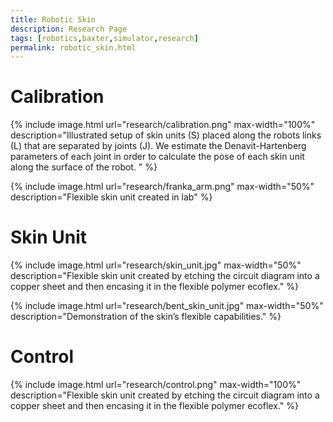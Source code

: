 ```yaml
---
title: Robotic Skin
description: Research Page
tags: [robotics,baxter,simulator,research]
permalink: robotic_skin.html
---
```


# Calibration

{% include image.html url="research/calibration.png" max-width="100%" description="Illustrated setup of skin units (S) placed along the robots links (L) that are separated by joints (J). We estimate the  Denavit-Hartenberg parameters of each joint in order to calculate the pose of each skin unit along the surface of the robot. " %}

{% include image.html url="research/franka_arm.png" max-width="50%" description="Flexible skin unit created in lab" %}

# Skin Unit

{% include image.html url="research/skin_unit.jpg" max-width="50%" description="Flexible skin unit created by etching the circuit diagram into a copper sheet and then encasing it in the flexible polymer ecoflex." %}

{% include image.html url="research/bent_skin_unit.jpg" max-width="50%" description="Demonstration of the skin’s flexible capabilities." %}

# Control

{% include image.html url="research/control.png" max-width="100%" description="Flexible skin unit created by etching the circuit diagram into a copper sheet and then encasing it in the flexible polymer ecoflex." %}
